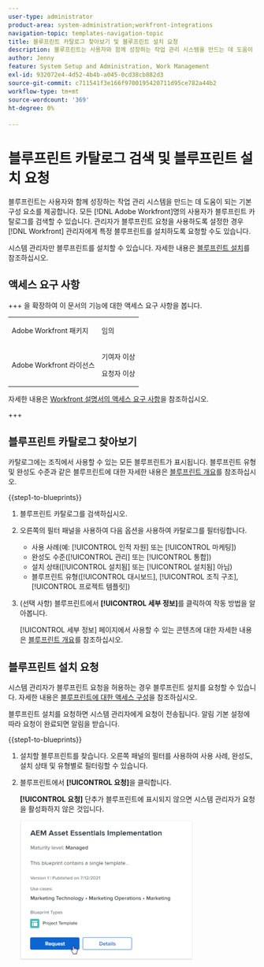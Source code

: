 ```yaml
---
user-type: administrator
product-area: system-administration;workfront-integrations
navigation-topic: templates-navigation-topic
title: 블루프린트 카탈로그 찾아보기 및 블루프린트 설치 요청
description: 블루프린트는 사용자와 함께 성장하는 작업 관리 시스템을 만드는 데 도움이 되는 기본 구성 요소를 제공합니다. 모든 [!DNL Adobe Workfront] 사용자는 블루프린트 카탈로그를 검색할 수 있습니다. 관리자가 블루프린트 요청을 활성화한 경우  [!DNL Workfront] 관리자가 특정 블루프린트를 설치하도록 요청할 수도 있습니다.
author: Jenny
feature: System Setup and Administration, Work Management
exl-id: 932072e4-4d52-4b4b-a045-0cd38cb882d3
source-git-commit: c711541f3e166f9700195420711d95ce782a44b2
workflow-type: tm+mt
source-wordcount: '369'
ht-degree: 0%

---
```


# 블루프린트 카탈로그 검색 및 블루프린트 설치 요청

블루프린트는 사용자와 함께 성장하는 작업 관리 시스템을 만드는 데 도움이 되는 기본 구성 요소를 제공합니다. 모든 [!DNL Adobe Workfront]명의 사용자가 블루프린트 카탈로그를 검색할 수 있습니다. 관리자가 블루프린트 요청을 사용하도록 설정한 경우 [!DNL Workfront] 관리자에게 특정 블루프린트를 설치하도록 요청할 수도 있습니다.

시스템 관리자만 블루프린트를 설치할 수 있습니다. 자세한 내용은 [블루프린트 설치](../../administration-and-setup/blueprints/blueprints-install.md)를 참조하십시오.

## 액세스 요구 사항

+++ 을 확장하여 이 문서의 기능에 대한 액세스 요구 사항을 봅니다.

<table style="table-layout:auto"> 
 <col> 
 <col> 
 <tbody> 
  <tr> 
   <td role="rowheader">Adobe Workfront 패키지</td> 
   <td> <p>임의 </p> </td> 
  </tr> 
  <tr> 
   <td role="rowheader">Adobe Workfront 라이선스</td> 
   <td><p>기여자 이상</p><p>요청자 이상</p>
  </td> 
  </tr> 
 </tbody> 
</table>

자세한 내용은 [Workfront 설명서의 액세스 요구 사항](/help/quicksilver/administration-and-setup/add-users/access-levels-and-object-permissions/access-level-requirements-in-documentation.md)을 참조하십시오.

+++

## 블루프린트 카탈로그 찾아보기

카탈로그에는 조직에서 사용할 수 있는 모든 블루프린트가 표시됩니다. 블루프린트 유형 및 완성도 수준과 같은 블루프린트에 대한 자세한 내용은 [블루프린트 개요](../../administration-and-setup/blueprints/blueprints-overview.md)를 참조하십시오.

{{step1-to-blueprints}}

1. 블루프린트 카탈로그를 검색하십시오.
1. 오른쪽의 필터 패널을 사용하여 다음 옵션을 사용하여 카탈로그를 필터링합니다.

   * 사용 사례(예: [!UICONTROL 인적 자원] 또는 [!UICONTROL 마케팅])
   * 완성도 수준([!UICONTROL 관리] 또는 [!UICONTROL 통합])
   * 설치 상태([!UICONTROL 설치됨] 또는 [!UICONTROL 설치됨] 아님)
   * 블루프린트 유형(<!--Custom Form, -->[!UICONTROL 대시보드], [!UICONTROL 조직 구조], [!UICONTROL 프로젝트 템플릿]<!--, Request Queue, Setup Feature-->)

1. (선택 사항) 블루프린트에서 **[!UICONTROL 세부 정보]**&#x200B;를 클릭하여 작동 방법을 알아봅니다.

   [!UICONTROL 세부 정보] 페이지에서 사용할 수 있는 콘텐츠에 대한 자세한 내용은 [블루프린트 개요](../../administration-and-setup/blueprints/blueprints-overview.md)를 참조하십시오.

## 블루프린트 설치 요청

시스템 관리자가 블루프린트 요청을 허용하는 경우 블루프린트 설치를 요청할 수 있습니다. 자세한 내용은 [블루프린트에 대한 액세스 구성](../../administration-and-setup/blueprints/configure-access-to-blueprints.md)을 참조하십시오.

블루프린트 설치를 요청하면 시스템 관리자에게 요청이 전송됩니다. 알림 기본 설정에 따라 요청이 완료되면 알림을 받습니다.

{{step1-to-blueprints}}

1. 설치할 블루프린트를 찾습니다. 오른쪽 패널의 필터를 사용하여 사용 사례, 완성도, 설치 상태 및 유형별로 필터링할 수 있습니다.
1. 블루프린트에서 **[!UICONTROL 요청]**&#x200B;을 클릭합니다.

   **[!UICONTROL 요청]** 단추가 블루프린트에 표시되지 않으면 시스템 관리자가 요청을 활성화하지 않은 것입니다.

   ![블루프린트 요청](assets/blueprints-non-admin-request-bp-350x283.png)
